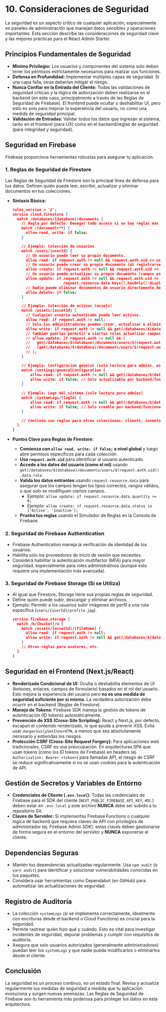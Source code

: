 # 10. Consideraciones de Seguridad

La seguridad es un aspecto crítico de cualquier aplicación, especialmente en paneles de administración que manejan datos sensibles y operaciones importantes. Esta sección describe las consideraciones de seguridad clave y las mejores prácticas para el React Admin Starter.

## Principios Fundamentales de Seguridad

*   **Mínimo Privilegio:** Los usuarios y componentes del sistema solo deben tener los permisos estrictamente necesarios para realizar sus funciones.
*   **Defensa en Profundidad:** Implementar múltiples capas de seguridad. Si una capa falla, otras deberían mitigar el riesgo.
*   **Nunca Confiar en la Entrada del Cliente:** Todas las validaciones de seguridad críticas y la lógica de autorización deben realizarse en el backend (en este caso, principalmente a través de las Reglas de Seguridad de Firebase). El frontend puede ocultar o deshabilitar UI, pero esto es solo para mejorar la experiencia del usuario, no como una medida de seguridad principal.
*   **Validación de Entradas:** Validar todos los datos que ingresan al sistema, tanto en el frontend (para UX) como en el backend/reglas de seguridad (para integridad y seguridad).

## Seguridad en Firebase

Firebase proporciona herramientas robustas para asegurar tu aplicación.

### 1. Reglas de Seguridad de Firestore

Las Reglas de Seguridad de Firestore son la principal línea de defensa para tus datos. Definen quién puede leer, escribir, actualizar y eliminar documentos en tus colecciones.

*   **Sintaxis Básica:**
    ```json
    rules_version = '2';
    service cloud.firestore {
      match /databases/{database}/documents {
        // Regla por defecto: Denegar todo acceso si no hay reglas más específicas.
        match /{document=**} {
          allow read, write: if false;
        }

        // Ejemplo: Colección de usuarios
        match /users/{userId} {
          // Un usuario puede leer su propio documento.
          allow read: if request.auth != null && request.auth.uid == userId;
          // Un usuario puede crear su propio documento (al registrarse).
          allow create: if request.auth != null && request.auth.uid == userId;
          // Un usuario puede actualizar su propio documento (campos específicos).
          allow update: if request.auth != null && request.auth.uid == userId &&
                           request.resource.data.keys().hasOnly(['displayName', 'notificationPreferences', 'languagePreference', 'updatedAt']);
          // Nadie puede eliminar documentos de usuario directamente desde el cliente.
          allow delete: if false;
        }

        // Ejemplo: Colección de activos (assets)
        match /assets/{assetId} {
          // Cualquier usuario autenticado puede leer activos.
          allow read: if request.auth != null;
          // Solo los administradores pueden crear, actualizar o eliminar activos.
          allow write: if request.auth != null && get(/databases/$(database)/documents/users/$(request.auth.uid)).data.role == 'admin';
          // También podrías permitir a ciertos roles actualizar campos específicos:
          // allow update: if request.auth != null && (
          //   get(/databases/$(database)/documents/users/$(request.auth.uid)).data.role == 'admin' ||
          //   (get(/databases/$(database)/documents/users/$(request.auth.uid)).data.role == 'manager' && request.resource.data.keys().hasAny(['status', 'location', 'assignedTo']))
          // );
        }

        // Ejemplo: Configuración general (solo lectura para admins, escritura imposible desde cliente)
        match /settings/generalConfiguration {
            allow read: if request.auth != null && get(/databases/$(database)/documents/users/$(request.auth.uid)).data.role == 'admin';
            allow write: if false; // Solo actualizable por backend/funciones de confianza
        }
        
        // Ejemplo: Logs del sistema (solo lectura para admins)
        match /systemLogs/{logId} {
            allow read: if request.auth != null && get(/databases/$(database)/documents/users/$(request.auth.uid)).data.role == 'admin';
            allow write: if false; // Solo creable por backend/funciones de confianza
        }

        // Continúa con reglas para otras colecciones: clients, inventoryItems, inventoryMovements, serviceAppointments, services, etc.
      }
    }
    ```

*   **Puntos Clave para Reglas de Firestore:**
    *   **Comienza con `allow read, write: if false;` a nivel global** y luego abre permisos específicos para cada colección.
    *   **Usa `request.auth.uid`** para identificar al usuario autenticado.
    *   **Accede a los datos del usuario (como el rol)** usando `get(/databases/$(database)/documents/users/$(request.auth.uid)).data.role`.
    *   **Valida los datos entrantes** usando `request.resource.data` para asegurar que los campos tengan los tipos correctos, rangos válidos, o que solo se modifiquen ciertos campos.
        *   Ejemplo: `allow update: if request.resource.data.quantity >= 0;`
        *   Ejemplo: `allow create: if request.resource.data.status in ['Active', 'Inactive'];`
    *   **Prueba tus reglas** usando el Simulador de Reglas en la Consola de Firebase.

### 2. Seguridad de Firebase Authentication

*   Firebase Authentication maneja la verificación de identidad de los usuarios.
*   Habilita solo los proveedores de inicio de sesión que necesites.
*   Considera habilitar la autenticación multifactor (MFA) para mayor seguridad, especialmente para roles administrativos (aunque esto requiere una implementación más avanzada).

### 3. Seguridad de Firebase Storage (Si se Utiliza)

*   Al igual que Firestore, Storage tiene sus propias reglas de seguridad.
*   Define quién puede subir, descargar y eliminar archivos.
*   Ejemplo: Permitir a los usuarios subir imágenes de perfil a una ruta específica (`users/{userId}/profile.jpg`).
    ```json
    service firebase.storage {
      match /b/{bucket}/o {
        match /assets/{assetId}/{fileName} {
          allow read: if request.auth != null;
          allow write: if request.auth != null && get(/databases/$(database)/documents/users/$(request.auth.uid)).data.role == 'admin';
        }
        // Otras reglas para avatares, etc.
      }
    }
    ```

## Seguridad en el Frontend (Next.js/React)

*   **Renderizado Condicional de UI:** Oculta o deshabilita elementos de UI (botones, enlaces, campos de formulario) basados en el rol del usuario. Esto mejora la experiencia del usuario pero **no es una medida de seguridad suficiente por sí misma.** La verdadera autorización debe ocurrir en el backend (Reglas de Firestore).
*   **Manejo de Tokens:** Firebase SDK maneja la gestión de tokens de autenticación (ID tokens) automáticamente.
*   **Prevención de XSS (Cross-Site Scripting):** React y Next.js, por defecto, escapan el contenido renderizado, lo que ayuda a prevenir XSS. Evita usar `dangerouslySetInnerHTML` a menos que sea absolutamente necesario y entiendas los riesgos.
*   **Protección CSRF (Cross-Site Request Forgery):** Para aplicaciones web tradicionales, CSRF es una preocupación. En arquitecturas SPA que usan tokens (como los ID tokens de Firebase) en headers (ej. `Authorization: Bearer <token>`) para llamadas API, el riesgo de CSRF se reduce significativamente si no se usan cookies para la autenticación de API.

## Gestión de Secretos y Variables de Entorno

*   **Credenciales de Cliente (`.env.local`):** Todas las credenciales de Firebase para el SDK del cliente (`NEXT_PUBLIC_FIREBASE_API_KEY`, etc.) deben estar en `.env.local` y este archivo **NUNCA** debe ser subido a tu repositorio Git.
*   **Claves de Servidor:** Si implementas Firebase Functions o cualquier lógica de backend que requiera claves de API con privilegios de administrador (ej. Firebase Admin SDK), estas claves deben gestionarse de forma segura en el entorno del servidor y **NUNCA** exponerse al cliente.

## Dependencias Seguras

*   Mantén tus dependencias actualizadas regularmente. Usa `npm audit` (o `yarn audit`) para identificar y solucionar vulnerabilidades conocidas en tus paquetes.
*   Considera usar herramientas como Dependabot (en GitHub) para automatizar las actualizaciones de seguridad.

## Registro de Auditoría

*   La colección `systemLogs` (si se implementa correctamente, idealmente con escrituras desde el backend o Cloud Functions) es crucial para la seguridad.
*   Permite rastrear quién hizo qué y cuándo. Esto es vital para investigar incidentes de seguridad, depurar problemas y cumplir con requisitos de auditoría.
*   Asegura que solo usuarios autorizados (generalmente administradores) puedan leer los `systemLogs` y que nadie pueda modificarlos o eliminarlos desde el cliente.

## Conclusión

La seguridad es un proceso continuo, no un estado final. Revisa y actualiza regularmente tus medidas de seguridad a medida que tu aplicación evoluciona y surgen nuevas amenazas. Las Reglas de Seguridad de Firebase son tu herramienta más poderosa para proteger los datos en esta arquitectura.
